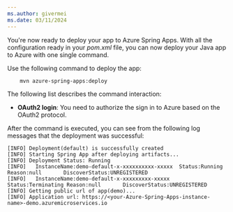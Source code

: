 ```yaml
---
ms.author: givermei
ms.date: 03/11/2024
---
```


You're now ready to deploy your app to Azure Spring Apps. With all the configuration ready in your *pom.xml* file, you can now deploy your Java app to Azure with one single command.

Use the following command to deploy the app:

```bash
    mvn azure-spring-apps:deploy
```

The following list describes the command interaction:

- **OAuth2 login**: You need to authorize the sign in to Azure based on the OAuth2 protocol.

After the command is executed, you can see from the following log messages that the deployment was successful:

```output
[INFO] Deployment(default) is successfully created
[INFO] Starting Spring App after deploying artifacts...
[INFO] Deployment Status: Running
[INFO]   InstanceName:demo-default-x-xxxxxxxxxx-xxxxx  Status:Running Reason:null       DiscoverStatus:UNREGISTERED
[INFO]   InstanceName:demo-default-x-xxxxxxxxx-xxxxx  Status:Terminating Reason:null       DiscoverStatus:UNREGISTERED
[INFO] Getting public url of app(demo)...
[INFO] Application url: https://<your-Azure-Spring-Apps-instance-name>-demo.azuremicroservices.io
```
